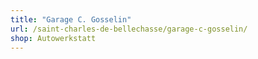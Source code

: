 ```yaml
---
title: "Garage C. Gosselin"
url: /saint-charles-de-bellechasse/garage-c-gosselin/
shop: Autowerkstatt
---
```

